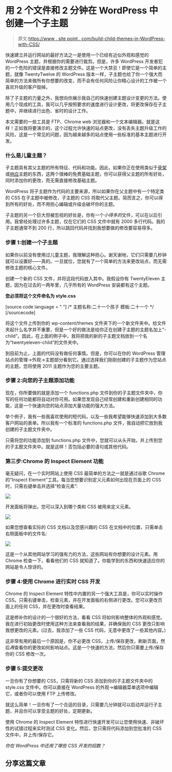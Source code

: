 # 用 2 个文件和 2 分钟在 WordPress 中创建一个子主题

> 原文:[https://www . site point . com/build-child-themes-in-WordPress-with-CSS/](https://www.sitepoint.com/build-child-themes-in-wordpress-with-css/)

快速建立并运行网站的最好方法之一是使用一个已经有近似外观和感觉的 WordPress 主题，并根据你的需要进行裁剪。但是，许多 WordPress 开发者犯的一个危险的错误是直接修改主题文件。这是一个大禁忌！即使它是一个简单的主题，就像 TwentyTwelve 的 WordPress 版本一样，子主题也给了你一个强大而简单的方法来做所有你想要的改变，而不会有任何风险让你精心设计的工作被一个喜欢升级的客户毁掉。

除了子主题的力量之外，我想向你展示我自己的快速创建主题设计变更的方法。使用几个现成的工具，我可以几乎按照要求的速度进行设计更改，将更改保存在子主题中，并继续进行出色、省时的设计工作。

本文需要的一些工具是 FTP、Chrome web 浏览器和一个文本编辑器。就是这样！正如我将要演示的，这个过程允许快速的站点更改，没有丢失主题升级工作的风险，这是一个常见的问题，因为越来越多的站点使用一些标准的基本主题进行开发。

### 什么是儿童主题？

子主题具有其父主题的所有特征、代码和功能。因此，如果你正在使用类似于[骨架](http://themes.simplethemes.com/skeleton/)或[响应](http://themeid.com/responsive-theme/)主题的东西，这两个很棒的免费基础主题，你可以获得父主题的所有好处，同时添加你的更改，而无需直接修改基础主题。

WordPress 将子主题作为代码的主要来源，所以如果你在父主题中有一个特定类的 CSS 在子主题中被修改，子主题的 CSS 将取代父主题。简而言之，你可以得到所有的好处，而不用担心编辑或升级会破坏你的主题。

子主题的另一个巨大但被忽视的好处是，你有一个*小得多的*文件，可以在以后引用。我曾经处理过许多主题，仅在它们的 CSS 文件中就有 2000 多行代码。我的子主题通常不到 200 行，所以跳回代码并找到我想要做的修改要容易得多。

### 步骤 1:创建一个子主题

如果你以前没有使用过儿童主题，我理解这种担心。谢天谢地，它们只需要几秒钟就可以设置好——真的。一旦就位，您就有了一个简单的方法来更改站点，而无需修改主题的核心文件。

创建一个新的 CSS 文件，并将这段代码放入其中。我假设你有 TwentyEleven 主题，因为在过去的一两年里，几乎所有的 WordPress 安装都有这个主题。

**您必须将这个文件命名为 style.css**

[source code language = " "]
/*
主题名称:二十一个孩子
模板:二十一个
*/
[/sourcecode]

将这个文件上传到你的 wp-content/themes 文件夹下的一个新文件夹中。给文件夹起什么名字并不重要，但是一个好的做法是给你正在创建子主题的主题名加上“-child”。因此，在上面的例子中，我将把我的新的子主题文档放到一个名为“twentyeleven-child”的文件夹中。

到目前为止，上面的代码没有做任何事情。但是，你可以在你的 WordPress 管理站点的管理->外观->主题部分看到它。通过选择我们刚刚创建的子主题作为您站点的主题，您将使用 2011 主题作为您的主要主题。

### 步骤 2:向您的子主题添加功能

现在，你所要做的就是添加一个 functions.php 文件到你的子主题文件夹中，你写的任何功能都将自动对你可用。如果您发现自己经常创建和重新创建相同的功能，这是一个快速向您的站点添加大量功能的强大方法。

举个例子，我有一些我喜欢使用的短代码，以及一些我希望能够快速添加到大多数客户网站的表单。所以我有一个标准的 functions.php 文件，我自动把它放到我创建的子主题文件夹中。

只需将您的功能添加到 functions.php 文件中，您就可以从头开始，并上传到您的子主题文件夹中。就是这样！否包括必要的语句或其他代码。

### 第三步:Chrome 的 Inspect Element 功能

毫无疑问，在一个实时网站上使用 CSS 最简单的方法之一就是通过谷歌 Chrome 的“Inspect Element”工具。每当您想要识别定义元素如何出现在页面上的 CSS 时，只需右键单击并选择“检查元素”:

![](../Images/5c9230cecb23e5e4203a27a1e1bfcf9b.png)

开发面板将弹出，您可以深入到哪个类和 CSS 被用来定义元素。

![](../Images/60c5c344d8c65228c9c80050bc6bb07a.png)

如果您想查看实际的 CSS 文档以及您感兴趣的 CSS 在文档中的位置，只需单击右侧面板中的文件名:

![](../Images/e6743a0397b9f1164cc819cabedea0fe.png)

这是一个从其他网站学习的强有力的方法，这些网站有你想要的设计元素。用 Chrome 检查一下，看看他们的 CSS 就知道了。你能学到的东西和快速适应你的网站是令人惊讶的。

### 步骤 4:使用 Chrome 进行实时 CSS 开发

Chrome 的 Inspect Element 特性中内置的另一个强大工具是，你可以实时操作 CSS。只需右键单击，检查元素，并在开发面板的右侧进行更改。您可以更改页面上的任何 CSS，并在更改时查看结果。

这是修补你的设计的一个很好的方法，看看 CSS 将如何影响整体的外观和感觉。我在进行初始更改时使用这种方法来查看我的结果，并确保我的 CSS 更改只影响我想更改的元素。(过去，我添加了一些 CSS 代码，无意中更改了一些其他内容。)

这非常有用的最后一个原因是，你不必更改 CSS，上传/保存更改，刷新页面，然后*再*查看你的更改如何影响站点。这是一个快速的方法，然后你只需要上传/保存你的 CSS 修改一次。

### 步骤 5:提交更改

一旦你有了你想要的 CSS，只需将新的 CSS 添加到你的子主题文件夹中的 style.css 文件中。你可以直接在 WordPress 的外观->编辑器菜单选项中编辑它，或者你可以使用 FTP 上传修改。

就这么简单！一旦你有了一个合适的目录，只需要几分钟就可以启动并运行子主题，并且你可以享受主题的好处，定期更新。

使用 Chrome 的 Inspect Element 特性进行快速开发可以让您使用快速、非破坏性的试错过程来实时测试 CSS 变化。然后，您只需将代码添加到您批准的 CSS 文件中，并上传/保存它。

*你在 WordPress 中还用了哪些 CSS 开发的招数？*

## 分享这篇文章